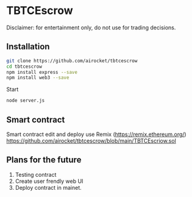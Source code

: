 # TBTCEscrow

Disclaimer: for entertainment only, do not use for trading decisions.

## Installation
```sh
git clone https://github.com/airocket/tbtcescrow
cd tbtcescrow
npm install express --save
npm install web3 --save
```

Start

```sh
node server.js
```

## Smart contract

Smart contract edit and deploy use Remix (https://remix.ethereum.org/)
https://github.com/airocket/tbtcescrow/blob/main/TBTCEscriow.sol

## Plans for the future

1. Testing contract
2. Create user frendly web UI
3. Deploy contract in mainet.
